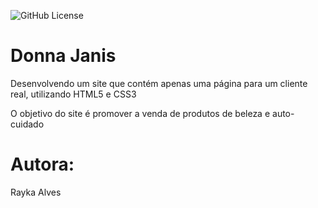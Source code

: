 ![GitHub License](https://img.shields.io/github/license/raykaalveshs/linktree?style=for-the-badge)
# Donna Janis
Desenvolvendo um site que contém apenas uma página para um cliente real, utilizando HTML5 e CSS3

O objetivo do site é promover a venda de produtos de beleza e auto-cuidado

# Autora:

Rayka Alves
